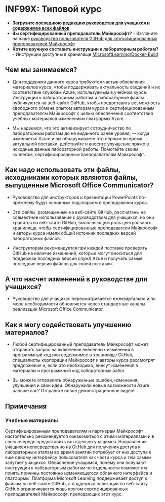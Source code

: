 # INF99X: Типовой курс

- **[Загрузите последнюю редакцию руководства для учащихся и содержимое всех файлов](../../releases/latest)**
- **Вы сертифицированный преподаватель Майкрософт?** - Взгляните на наше [руководство пользователя GitHub для сертифицированных преподавателей Майкрософт](https://microsoftlearning.github.io/MCT-User-Guide/)
- **Хотите вручную составить инструкции к лабораторным работам?** - Инструкции доступны в хранилище [MicrosoftLearning/Docker-Build](https://github.com/MicrosoftLearning/Docker-Build)

## Чем мы занимаемся?

- Для поддержки данного курса требуются частые обновления материалов курса, чтобы поддерживать актуальность сведений и их соответствие службам Azure, используемым в учебном курсе.  Инструкции к лабораторным работам и лабораторные файлы публикуются на веб-сайте GitHub, чтобы предоставить возможность свободного обмена опытом авторам курса и сертифицированным преподавателям Майкрософт с целью обеспечения соответствия учебных материалов изменениям платформы Azure.

- Мы надеемся, что это активизирует сотрудничество по лабораторным работам до не виданного ранее уровня, — когда изменяется Azure и вы обнаруживаете это первым во время актуальной поставки, действуйте и вносите улучшение прямо в исходные данные лабораторной работы.  Помогайте своим коллегам, сертифицированным преподавателям Майкрософт.

## Как надо использовать эти файлы, исходниками которых являются файлы, выпущенные Microsoft Office Communicator?

- Руководство для инструкторов и презентации PowerPoints по-прежнему будут основным подспорьем в преподавании курса.

- Эти файлы, размещенные на веб-сайте GitHub, рассчитаны на совместное использование с руководством для учащихся, но они хранятся на веб-сайте GitHub, выполняющем роль центрального хранилища, чтобы сертифицированные преподаватели Майкрософт и авторы курса имели общий источник последних версий лабораторных файлов.

- Инструкторам рекомендуется при каждой поставке проверять GitHub на наличие изменений, которые могут вноситься для поддержки последних версий служб Azue и получать самые последние версии файлов для своей поставки.

## А что насчет изменений в руководстве для учащихся?

- Руководство для учащихся пересматривается ежеквартально и по мере необходимости обновляется через стандартные каналы реализации Microsoft Office Communicator.

## Как я могу содействовать улучшению материалов?

- Любой сертифицированный преподаватель Майкрософт может отправить запрос на включение внесенных изменений в программный код или содержимое в хранилище GitHub, специалисты корпорации Майкрософт и авторы курса рассмотрят предложения и, если это необходимо, внесут изменения в материалы и программный код лабораторных работ.

- Вы можете отправлять обнаруженные ошибки, изменения, улучшения и свои идеи.  Обнаружили новые возможности Azure раньше нас?  Отправьте новое демонстрационное видео!

## Примечания

### Учебные материалы

Сертифицированным преподавателям и партнерам Майкрософт настоятельно рекомендуется ознакомиться с этими материалами и в свою очередь предоставить их отдельно учащимся.  Направление учащихся непосредственно на GitHub для получения доступа к лабораторным этапам во время занятий потребует от них доступа к еще одному интерфейсу пользователя как части курса и тем самым запутает учащихся. Объяснение учащимся, почему они получают инструкции к лабораторным работам по отдельности поможет им понять причины постоянно изменяющегося облачного интерфейса и платформы. Платформа Microsoft Learning поддерживает доступ к файлам на веб-сайте GitHub, а поддержка навигации по веб-сайту GitHub ограничивается лишь кругом сертифицированных преподавателей Майкрософт, преподающих этот курс.
